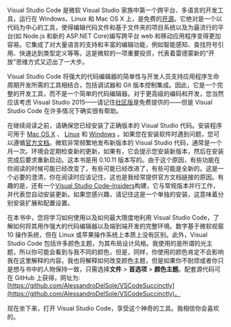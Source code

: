 Visual Studio Code 是微软 Visual Studio 家族中第一个跨平台、多语言的开发工具，运行在 Windows、Linux 和 Mac OS X 上，是免费的[开源](https://github.com/Microsoft/vscode)。它绝对是一个以代码为中心的工具，使得编辑代码文件和基于文件夹的项目系统以及为最流行的平台(如 Node.js 和新的 ASP.NET Core)编写跨平台 web 和移动应用程序变得更加容易。它集成了对大量语言的支持和丰富的编辑功能，例如智能感知、查找符号引用、快速达到类型定义等等。这是微软的一项重要投资，代表着雷德蒙新的“开放”思维方式又迈出了一大步。

Visual Studio Code 将强大的代码编辑器的简单性与开发人员支持应用程序生命周期开发所需的工具相结合，包括调试器和 Git 版本控制集成。因此，它是一个完整的开发工具，而不是一个简单的代码编辑器。对于更高级的编码和开发，您当然应该考虑 Visual Studio 2015——请记住[社区版](https://www.visualstudio.com/en-us/downloads/download-visual-studio-vs.aspx)是免费提供的——但是 Visual Studio Code 在许多情况下确实很有帮助。

在继续阅读之前，请确保您已经安装了正确版本的 Visual Studio 代码。安装程序可用于 [Mac OS X](https://code.visualstudio.com/docs/editor/setup#_mac-os-x) 、 [Linux](https://code.visualstudio.com/docs/editor/setup#_linux) 和 [Windows](https://code.visualstudio.com/docs/editor/setup#_windows) 。如果您在安装软件时遇到问题，您可以遵循[官方文档](https://code.visualstudio.com/docs/editor/setup)。微软非常频繁地发布新版本的 Visual Studio 代码，通常是一个月一次。环境会定期检查新的更新，如果有，它会提示您安装新版本，然后在安装完成后要求重新启动。这本书是用 0.10.11 版本写的。由于这个原因，有些功能在你阅读的时候可能已经改变了，有些可能已经改进了，有些可能是全新的。这是一个必要的澄清，你在阅读时应该记住，这也是我经常提供官方文档链接的原因。有趣的是，还有一个[Visual Studio Code–Insiders](https://code.visualstudio.com/insiders)构建，它与常规版本并行工作，并代表您自动安装更新。如果您感兴趣，请记住这是一个单独的安装，这意味着分别安装扩展和配置设置。

在本书中，您将学习如何使用以及如何最大限度地利用 Visual Studio Code，了解如何将其用作强大的代码编辑器以及端到端开发的完整环境。数字基于微软视窗 10 操作系统，但在 Linux 或苹果操作系统上本质上没有区别。此外，Visual Studio Code 包括许多颜色主题，为其布局设计风格。我使用的是所谓的光主题，所以你可能会看到与我不同的颜色，但是，同样，你使用的颜色肯定不会影响我在这里解释的内容。我也将解释如何改变颜色主题，但是如果你不耐烦或者你只是想与书中的人物保持一致，只需选择**文件** > **首选项** > **颜色主题**。配套源代码可在 GitHub 上获得，网址为:[https://github.com/AlessandroDelSole/VSCodeSuccinctly](https://github.com/AlessandroDelSole/VSCodeSuccinctly)。

现在坐下来，打开 Visual Studio Code，享受这个神奇的工具。我相信你会喜欢的。